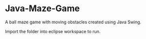 # Java-Maze-Game

A ball maze game with moving obstacles created using Java Swing.

Import the folder into eclipse workspace to run.
